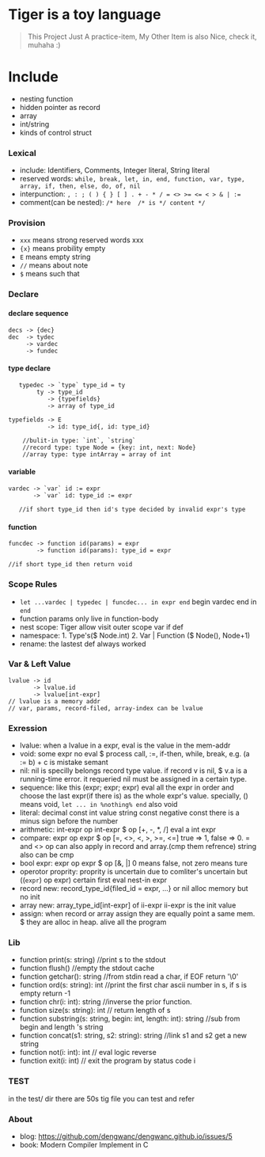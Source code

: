 # Tiger is a toy language

> This Project Just A practice-item, My Other Item is also Nice, check it, muhaha :) 

# Include

* nesting function
* hidden pointer as record
* array
* int/string
* kinds of control struct

### Lexical

* include: Identifiers, Comments, Integer literal, String literal
* reserved words: `while, break, let, in, end, function, var, type, array, if, then, else, do, of, nil`
* interpunction: `, : ; ( ) { } [ ] . + - * / = <> >= <= < > & | :=`
* comment(can be nested): `/* here  /* is */ content */`

### Provision

* `xxx` means strong reserved words xxx
*  `{x}`  means probility empty
*   `E`   means empty string
*  `//`   means about note
*   `$`  means such that
    
### Declare

#### declare sequence

    decs -> {dec}
    dec  -> tydec
	     -> vardec
	     -> fundec
	     
#### type declare
    
       typedec -> `type` type_id = ty
            ty -> type_id
               -> {typefields}
               -> array of type_id
    
    typefields -> E
               -> id: type_id{, id: type_id}
    
        //bulit-in type: `int`, `string`
        //record type: type Node = {key: int, next: Node}
        //array type: type intArray = array of int

#### variable
    
    vardec -> `var` id := expr
           -> `var` id: type_id := expr
           
       //if short type_id then id's type decided by invalid expr's type
       
#### function
    
    funcdec -> function id(params) = expr
            -> function id(params): type_id = expr
    
    //if short type_id then return void

### Scope Rules

* `let ...vardec | typedec | funcdec... in expr end` begin vardec end in `end`
* function params only live in function-body
* nest scope: Tiger allow visit outer scope var if def
* namespace: 1. Type's($ Node.int) 2. Var | Function ($ Node(), Node+1)
* rename: the lastest def always worked
    
### Var & Left Value

    lvalue -> id
           -> lvalue.id
           -> lvalue[int-expr]
    // lvalue is a memory addr
    // var, params, record-filed, array-index can be lvalue

### Exression

* lvalue:
when a lvalue in a expr, eval is the value in the mem-addr
* void:
some expr no eval $ process call, :=, if-then, while, break,
e.g. (a := b) + c is mistake semant
* nil:
nil is specilly belongs record type value.
if record v is nil, $ v.a is a running-time error.
it requeried nil must be assigned in a certain type.
* sequence:
like this (expr; expr; expr)
eval all the expr in order and choose the last expr(if there is) as the whole expr's value.
specially, () means void, `let ... in %nothing% end` also void
* literal:
decimal const int value
string  const 
negative const there is a minus sign before the number
* arithmetic:
int-expr op int-expr $ op [+, -, *, /] eval a int expr
* compare:
expr op expr $ op [=, <>, <, >, >=, <=] 
true => 1, false => 0.
= and <> op can also apply in record and array.(cmp them refrence)
string also can be cmp
* bool expr:
expr op expr $ op [&, |]
0 means false, not zero means ture
* operotor proprity:
proprity is uncertain due to comliter's uncertain
but ((`expr`) op expr) certain first eval nest-in expr
* record new:
record_type_id{filed_id = expr, ...}
or nil alloc memory but no init
* array new:
array_type_id[int-expr] of ii-expr
ii-expr is the init value
* assign:
when record or array assign they are equally point a same mem.
$ they are alloc in heap. alive all the program

### Lib

* function print(s: string) //print s to the stdout
* function flush() //empty the stdout cache
* function getchar(): string //from stdin read a char, if EOF return '\0'
* function ord(s: string): int //print the first char ascii number in s, if s is empty return -1
* function chr(i: int): string //inverse the prior function.
* function size(s: string): int // return length of s
* function substring(s: string, begin: int, length: int): string //sub from begin and length 's string
* function concat(s1: string, s2: string): string //link s1 and s2 get a new string
* function not(i: int): int // eval logic reverse
* function exit(i: int) // exit the program by status code i

### TEST

in the test/ dir there are 50s tig file you can test and refer
    
### About

* blog: https://github.com/dengwanc/dengwanc.github.io/issues/5
* book: Modern Compiler Implement in C
